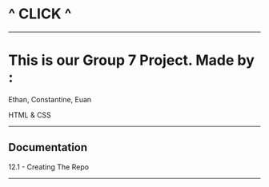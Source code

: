 # ^ CLICK  ^

___

# This is our Group 7 Project. Made by :
Ethan, Constantine, Euan

<dl>
  <dt>HTML & CSS </dt>
</dl>

___

## Documentation
12.1 - Creating The Repo

___




